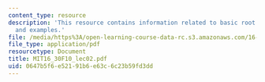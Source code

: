 ```yaml
---
content_type: resource
description: 'This resource contains information related to basic root locus: analysis
  and examples.'
file: /media/https%3A/open-learning-course-data-rc.s3.amazonaws.com/16-30-feedback-control-systems-fall-2010/0647b5f6e52191b6e63c6c23b59fd3dd_MIT16_30F10_lec02.pdf
file_type: application/pdf
resourcetype: Document
title: MIT16_30F10_lec02.pdf
uid: 0647b5f6-e521-91b6-e63c-6c23b59fd3dd
---
```

